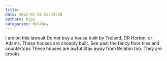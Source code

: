 ```yaml
---
title: 
date: 2022-01-20 22:19:38
authors: Ripp
categories: Holiday
---
```


 I am on this lawsuit
Do not buy a house built by Truland, DR Horton, or Adams.   These houses are cheaply built.   See past the fancy floor tiles and countertops
These houses are awful
Stay away from Belaton too.   They are crooks